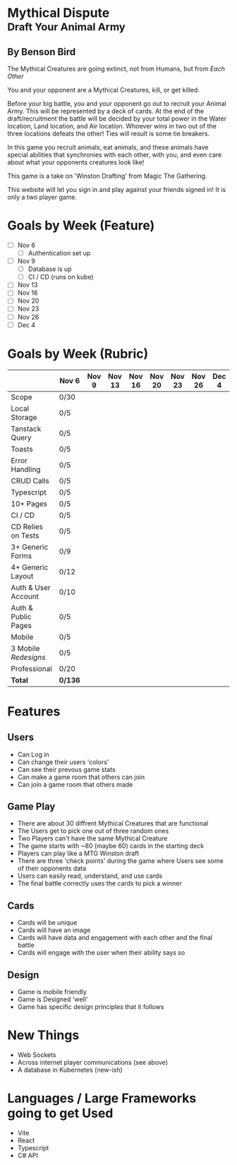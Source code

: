 # Mythical Dispute <br /> <sub>Draft Your Animal Army</sub>

## By Benson Bird

The Mythical Creatures are going extinct, not from Humans, but from _Each Other_

You and your opponent are a Mythical Creatures, kill, or get killed.

Before your big battle, you and your opponent go out to recruit your Animal Army. This will be represented by a deck of cards. At the end of the draft/recruitment the battle will be decided by your total power in the Water location, Land location, and Air location. Whoever wins in two out of the three locations defeats the other! Ties will result is some tie breakers.

In this game you recruit animals, eat animals, and these animals have special abilities that synchronies with each other, with you, and even care about what your opponents creatures look like!

This game is a take on 'Winston Drafting' from Magic The Gathering.

This website will let you sign in and play against your friends signed in!
It is only a two player game.

# Goals by Week (Feature)

- [ ] Nov 6
  - [ ] Authentication set up
- [ ] Nov 9
  - [ ] Database is up
  - [ ] CI / CD (runs on kube)
- [ ] Nov 13
- [ ] Nov 16
- [ ] Nov 20
- [ ] Nov 23
- [ ] Nov 26
- [ ] Dec 4

# Goals by Week (Rubric)

|                      | Nov 6     | Nov 9 | Nov 13 | Nov 16 | Nov 20 | Nov 23 | Nov 26 | Dec 4 |
| -------------------- | --------- | ----- | ------ | ------ | ------ | ------ | ------ | ----- |
| Scope                | 0/30      |       |        |        |        |        |        |       |
| Local Storage        | 0/5       |       |        |        |        |        |        |       |
| Tanstack Query       | 0/5       |       |        |        |        |        |        |       |
| Toasts               | 0/5       |       |        |        |        |        |        |       |
| Error Handling       | 0/5       |       |        |        |        |        |        |       |
| CRUD Calls           | 0/5       |       |        |        |        |        |        |       |
| Typescript           | 0/5       |       |        |        |        |        |        |       |
| 10+ Pages            | 0/5       |       |        |        |        |        |        |       |
| CI / CD              | 0/5       |       |        |        |        |        |        |       |
| CD Relies on Tests   | 0/5       |       |        |        |        |        |        |       |
| 3+ Generic Forms     | 0/9       |       |        |        |        |        |        |       |
| 4+ Generic Layout    | 0/12      |       |        |        |        |        |        |       |
| Auth & User Account  | 0/10      |       |        |        |        |        |        |       |
| Auth & Public Pages  | 0/5       |       |        |        |        |        |        |       |
| Mobile               | 0/5       |       |        |        |        |        |        |       |
| 3 Mobile _Redesigns_ | 0/5       |       |        |        |        |        |        |       |
| Professional         | 0/20      |       |        |        |        |        |        |       |
| **Total**            | **0/136** |       |        |        |        |        |        |       |

# Features

## Users

- Can Log in
- Can change their users 'colors'
- Can see their prevous game stats
- Can make a game room that others can join
- Can join a game room that others made

## Game Play

- There are about 30 diffrent Mythical Creatures that are functional
- The Users get to pick one out of three random ones
- Two Players can't have the same Mythical Creature
- The game starts with ~80 (maybe 60) cards in the starting deck
- Players can play like a MTG Winston draft
- There are three 'check points' during the game where Users see some of their opponents data
- Users can easily read, understand, and use cards
- The final battle correctly uses the cards to pick a winner

## Cards

- Cards will be unique
- Cards will have an image
- Cards will have data and engagement with each other and the final battle
- Cards will engage with the user when their ability says so

## Design

- Game is mobile friendly
- Game is Designed 'well'
- Game has specific design principles that it follows

# New Things

- Web Sockets
- Across internet player communications (see above)
- A database in Kubernetes (new-ish)

# Languages / Large Frameworks going to get Used

- Vite
- React
- Typescript
- C# API
